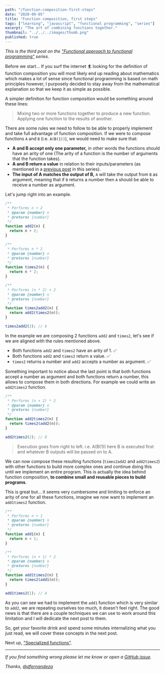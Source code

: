 ```yaml
---
path: "/function-composition-first-steps"
date: "2020-09-05"
title: "Function composition, first steps"
tags: ["learning", "javascript", "functional programming", "series"]
excerpt: "The art of combining functions together."
thumbnail: "../../../images/thumb.png"
published: true
---
```


_This is the third post on the ["Functional approach to functional programming"](/functional-approach-to-functional-programming) series._

Before we start... If you surf the internet 🏄 looking for the definition of function composition you will most likely end up reading about mathematics which makes a lot of sense since functional programming is based on math principles however, I purposely decided to stay away from the mathematical explanation so that we keep it as simple as possible.

A simpler definition for function composition would be something around these lines:

> Mixing two or more functions together to produce a new function.
> Applying one function to the results of another.

There are some rules we need to follow to be able to properly implement and take full advantage of function composition. If we were to compose functions `A` and `B` (i.e. `A(B(1))`), we would need to make sure that:

- **A and B accept only one parameter,** in other words the functions should have an arity of one (The arity of a function is the number of arguments that the function takes).
- **A and B return a value** in relation to their inputs/parameters (as mentioned in a [previous post](/functions) in this series).
- **The input of A matches the output of B,** `A` will take the output from `B` as argument, meaning that if `B` returns a number then `A` should be able to receive a number as argument.

Let's jump right into an example.

```js
/**
 * Performs n + 2
 * @param {number} n
 * @returns {number}
 */
function add2(n) {
  return n + 2;
}

/**
 * Performs n * 2
 * @param {number} n
 * @returns {number}
 */
function times2(n) {
  return n * 2;
}

/**
 * Performs (n * 2) + 2
 * @param {number} n
 * @returns {number}
 */
function times2add2(n) {
  return add2(times2(n));
}

times2add2(2); // 6
```

In the example we are composing 2 functions `add2` and `times2`, let's see if we are aligned with the rules mentioned above.

- Both functions `add2` and `times2` have an arity of 1. ✅
- Both functions `add2` and `times2` return a value. ✅
- `times2` returns a number and `add2` accepts a number as argument. ✅

Something important to notice about the last point is that both functions accept a number as argument and both functions return a number, this allows to compose them in both directions. For example we could write an `add2times2` function.

```js
/**
 * Performs (n + 2) * 2
 * @param {number} n
 * @returns {number}
 */
function add2times2(n) {
  return times2(add2(n));
}

add2times2(2); // 8
```

> Execution goes from right to left. i.e. A(B(1)) here B is executed first and whatever B outputs will be passed on to A.

We can now compose these resulting functions (`times2add2` and `add2times2`) with other functions to build more complex ones and continue doing this until we implement an entire program. This is actually the idea behind function composition, **to combine small and reusable pieces to build programs**.

This is great but... it seems very cumbersome and limiting to enforce an arity of one for all these functions, imagine we now want to implement an `add1times2` function.

```js
/**
 * Performs n + 1
 * @param {number} n
 * @returns {number}
 */
function add1(n) {
  return n + 1;
}

/**
 * Performs (n + 1) * 2
 * @param {number} n
 * @returns {number}
 */
function add1times2(n) {
  return times2(add1(n));
}

add1times2(1); // 4
```

As you can see we had to implement the `add1` function which is very similar to `add2`, we are repeating ourselves too much, it doesn't feel right. The good news is that there are a couple techniques we can use to work around this limitation and I will dedicate the next post to them.

So, get your favorite drink and spend some minutes internalizing what you just read, we will cover these concepts in the next post.

Next up, ["Specialized functions"](/specialized-functions).

---

_If you find something wrong please let me know or open a [GitHub issue](https://github.com/dfernandeza/danifdz/issues)._

_Thanks, [@dfernandeza](https://twitter.com/dfernandeza)_
